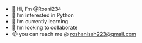 - 👋 Hi, I’m @Rosni234
- 👀 I’m interested in Python
- 🌱 I’m currently learning 
- 💞️ I’m looking to collaborate 
- 📫 you can reach me @ roshanisah223@gmail.com

<!---
Rosni234/Rosni234 is a ✨ special ✨ repository because its `README.md` (this file) appears on your GitHub profile.
You can click the Preview link to take a look at your changes.
--->
